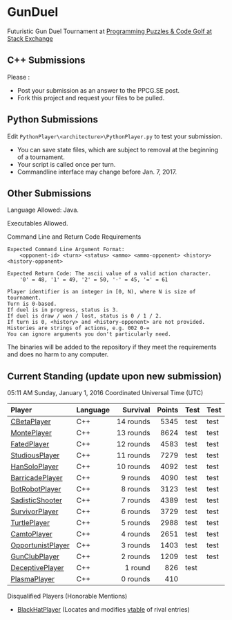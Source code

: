 # GunDuel

Futuristic Gun Duel Tournament at [Programming Puzzles & Code Golf at Stack Exchange][1]

## C++ Submissions

Please :

 - Post your submission as an answer to the PPCG.SE post.
 - Fork this project and request your files to be pulled.

## Python Submissions

Edit `PythonPlayer\<architecture>\PythonPlayer.py` to test your submission.

 - You can save state files, which are subject to removal at the beginning of a tournament.
 - Your script is called once per turn.
 - Commandline interface may change before Jan. 7, 2017.

## Other Submissions

Language Allowed: Java.

Executables Allowed.

Command Line and Return Code Requirements

    Expected Command Line Argument Format:
    	<opponent-id> <turn> <status> <ammo> <ammo-opponent> <history> <history-opponent>

    Expected Return Code: The ascii value of a valid action character.
    	'0' = 48, '1' = 49, '2' = 50, '-' = 45, '=' = 61
    
    Player identifier is an integer in [0, N), where N is size of tournament.
    Turn is 0-based.
    If duel is in progress, status is 3.
    If duel is draw / won / lost, status is 0 / 1 / 2.
    If turn is 0, <history> and <history-opponent> are not provided.
    Histories are strings of actions, e.g. 002 0-=
    You can ignore arguments you don't particularly need.

The binaries will be added to the repository if they meet the requirements and does no harm to any computer.

## Current Standing (update upon new submission)

05:11 AM Sunday, January 1, 2016 Coordinated Universal Time (UTC)

| Player                                   | Language   | Survival  | Points | Test | Test |
|:---------------------------------------- |:---------- | ---------:| ------:| ---- | ---- |
| [CBetaPlayer][15]                        | C++        | 14 rounds |   5345 | test | test |
| [MontePlayer][16]                        | C++        | 13 rounds |   8624 | test | test |
| [FatedPlayer][14]                        | C++        | 12 rounds |   4583 | test | test |
| [StudiousPlayer][12]                     | C++        | 11 rounds |   7279 | test | test |
| [HanSoloPlayer][18]                      | C++        | 10 rounds |   4092 | test | test |
| [BarricadePlayer][7]                     | C++        |  9 rounds |   4090 | test | test |
| [BotRobotPlayer][8]                      | C++        |  8 rounds |   3123 | test | test |
| [SadisticShooter][10]                    | C++        |  7 rounds |   4389 | test | test |
| [SurvivorPlayer][13]                     | C++        |  6 rounds |   3729 | test | test |
| [TurtlePlayer][6]                        | C++        |  5 rounds |   2988 | test | test |
| [CamtoPlayer][17]                        | C++        |  4 rounds |   2651 | test | test |
| [OpportunistPlayer][5]                   | C++        |  3 rounds |   1403 | test | test |
| [GunClubPlayer][4]                       | C++        |  2 rounds |   1209 | test | test |
| [DeceptivePlayer][11]                    | C++        |  1 round  |    826 | test |
| [PlasmaPlayer][9]                        | C++        |  0 rounds |    410 |

Disqualified Players (Honorable Mentions)

 - [BlackHatPlayer][2] (Locates and modifies [vtable][3] of rival entries)

 [1]: http://codegolf.stackexchange.com/q/104896/11933
 [2]: http://codegolf.stackexchange.com/a/105061/11933
 [3]: https://en.wikipedia.org/wiki/Vtable
 [4]: http://codegolf.stackexchange.com/a/104899/11933
 [5]: http://codegolf.stackexchange.com/a/104902/11933
 [6]: http://codegolf.stackexchange.com/a/104905/11933
 [7]: http://codegolf.stackexchange.com/a/104909/11933
 [8]: http://codegolf.stackexchange.com/a/104910/11933
 [9]: http://codegolf.stackexchange.com/a/104933/11933
 [10]: http://codegolf.stackexchange.com/a/104947/11933
 [11]: http://codegolf.stackexchange.com/a/104972/11933
 [12]: http://codegolf.stackexchange.com/a/105066/11933
 [13]: http://codegolf.stackexchange.com/a/105084/11933
 [14]: http://codegolf.stackexchange.com/a/105131/11933
 [15]: http://codegolf.stackexchange.com/a/105154/11933
 [16]: http://codegolf.stackexchange.com/a/105175/11933
 [17]: http://codegolf.stackexchange.com/a/105224/11933
 [18]: http://codegolf.stackexchange.com/a/105263/11933
